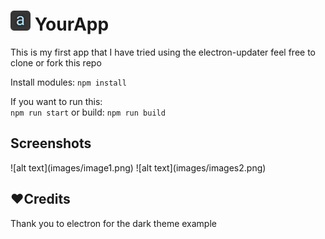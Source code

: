 <h1><img src="build/icon.png" alt="Screenshot" width="32" height="32"/> YourApp</h1>
<p>This is my first app that I have tried using the electron-updater feel free to clone or fork this repo</p>
<p>Install modules: <code>npm install</code></p>
<p>If you want to run this:<br>
<code>npm run start</code>
or build:
<code>npm run build</code></p>
<h2>Screenshots</h2>
![alt text](images/image1.png)
![alt text](images/images2.png)
<h2>❤️Credits</h2>
<p>Thank you to electron for the dark theme example</p>

